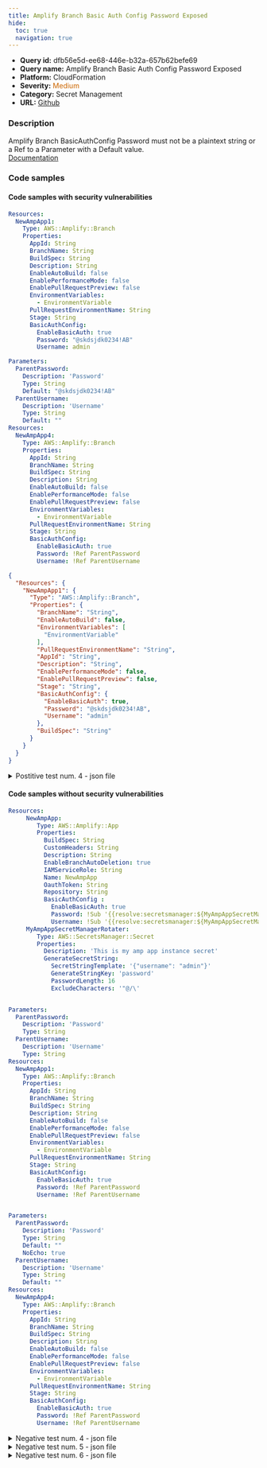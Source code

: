 ```yaml
---
title: Amplify Branch Basic Auth Config Password Exposed
hide:
  toc: true
  navigation: true
---
```


<style>
  .highlight .hll {
    background-color: #ff171742;
  }
  .md-content {
    max-width: 1100px;
    margin: 0 auto;
  }
</style>

-   **Query id:** dfb56e5d-ee68-446e-b32a-657b62befe69
-   **Query name:** Amplify Branch Basic Auth Config Password Exposed
-   **Platform:** CloudFormation
-   **Severity:** <span style="color:#C60">Medium</span>
-   **Category:** Secret Management
-   **URL:** [Github](https://github.com/Checkmarx/kics/tree/master/assets/queries/cloudFormation/aws/amplify_branch_basic_auth_config_password_exposed)

### Description
Amplify Branch BasicAuthConfig Password must not be a plaintext string or a Ref to a Parameter with a Default value.<br>
[Documentation](https://docs.aws.amazon.com/AWSCloudFormation/latest/UserGuide/aws-resource-amplify-branch.html#cfn-amplify-branch-basicauthconfig)

### Code samples
#### Code samples with security vulnerabilities
```yaml title="Postitive test num. 1 - yaml file" hl_lines="18"
Resources:
  NewAmpApp1:
    Type: AWS::Amplify::Branch
    Properties:
      AppId: String
      BranchName: String
      BuildSpec: String
      Description: String
      EnableAutoBuild: false
      EnablePerformanceMode: false
      EnablePullRequestPreview: false
      EnvironmentVariables:
        - EnvironmentVariable
      PullRequestEnvironmentName: String
      Stage: String
      BasicAuthConfig:
        EnableBasicAuth: true
        Password: "@skdsjdk0234!AB"
        Username: admin


```
```yaml title="Postitive test num. 2 - yaml file" hl_lines="5"
Parameters:
  ParentPassword:
    Description: 'Password'
    Type: String
    Default: "@skdsjdk0234!AB"
  ParentUsername:
    Description: 'Username'
    Type: String
    Default: ""
Resources:
  NewAmpApp4:
    Type: AWS::Amplify::Branch
    Properties:
      AppId: String
      BranchName: String
      BuildSpec: String
      Description: String
      EnableAutoBuild: false
      EnablePerformanceMode: false
      EnablePullRequestPreview: false
      EnvironmentVariables:
        - EnvironmentVariable
      PullRequestEnvironmentName: String
      Stage: String
      BasicAuthConfig:
        EnableBasicAuth: true
        Password: !Ref ParentPassword
        Username: !Ref ParentUsername

```
```json title="Postitive test num. 3 - json file" hl_lines="19"
{
  "Resources": {
    "NewAmpApp1": {
      "Type": "AWS::Amplify::Branch",
      "Properties": {
        "BranchName": "String",
        "EnableAutoBuild": false,
        "EnvironmentVariables": [
          "EnvironmentVariable"
        ],
        "PullRequestEnvironmentName": "String",
        "AppId": "String",
        "Description": "String",
        "EnablePerformanceMode": false,
        "EnablePullRequestPreview": false,
        "Stage": "String",
        "BasicAuthConfig": {
          "EnableBasicAuth": true,
          "Password": "@skdsjdk0234!AB",
          "Username": "admin"
        },
        "BuildSpec": "String"
      }
    }
  }
}

```
<details><summary>Postitive test num. 4 - json file</summary>

```json hl_lines="35"
{
  "Resources": {
    "NewAmpApp4": {
      "Properties": {
        "BasicAuthConfig": {
          "EnableBasicAuth": true,
          "Password": "ParentPassword",
          "Username": "ParentUsername"
        },
        "AppId": "String",
        "Description": "String",
        "EnableAutoBuild": false,
        "EnablePerformanceMode": false,
        "EnablePullRequestPreview": false,
        "EnvironmentVariables": [
          "EnvironmentVariable"
        ],
        "Stage": "String",
        "BranchName": "String",
        "BuildSpec": "String",
        "PullRequestEnvironmentName": "String"
      },
      "Type": "AWS::Amplify::Branch"
    }
  },
  "Parameters": {
    "ParentUsername": {
      "Description": "Username",
      "Type": "String",
      "Default": ""
    },
    "ParentPassword": {
      "Description": "Password",
      "Type": "String",
      "Default": "@skdsjdk0234!AB"
    }
  }
}

```
</details>


#### Code samples without security vulnerabilities
```yaml title="Negative test num. 1 - yaml file"
Resources:
     NewAmpApp:
        Type: AWS::Amplify::App
        Properties:
          BuildSpec: String
          CustomHeaders: String
          Description: String
          EnableBranchAutoDeletion: true
          IAMServiceRole: String
          Name: NewAmpApp
          OauthToken: String
          Repository: String
          BasicAuthConfig :
            EnableBasicAuth: true
            Password: !Sub '{{resolve:secretsmanager:${MyAmpAppSecretManagerRotater}::password}}'
            Username: !Sub '{{resolve:secretsmanager:${MyAmpAppSecretManagerRotater}::username}}'
     MyAmpAppSecretManagerRotater:
        Type: AWS::SecretsManager::Secret
        Properties:
          Description: 'This is my amp app instance secret'
          GenerateSecretString:
            SecretStringTemplate: '{"username": "admin"}'
            GenerateStringKey: 'password'
            PasswordLength: 16
            ExcludeCharacters: '"@/\'

```
```yaml title="Negative test num. 2 - yaml file"

Parameters:
  ParentPassword:
    Description: 'Password'
    Type: String
  ParentUsername:
    Description: 'Username'
    Type: String
Resources:
  NewAmpApp1:
    Type: AWS::Amplify::Branch
    Properties:
      AppId: String
      BranchName: String
      BuildSpec: String
      Description: String
      EnableAutoBuild: false
      EnablePerformanceMode: false
      EnablePullRequestPreview: false
      EnvironmentVariables:
        - EnvironmentVariable
      PullRequestEnvironmentName: String
      Stage: String
      BasicAuthConfig:
        EnableBasicAuth: true
        Password: !Ref ParentPassword
        Username: !Ref ParentUsername


```
```yaml title="Negative test num. 3 - yaml file"

Parameters:
  ParentPassword:
    Description: 'Password'
    Type: String
    Default: ""
    NoEcho: true
  ParentUsername:
    Description: 'Username'
    Type: String
    Default: ""
Resources:
  NewAmpApp4:
    Type: AWS::Amplify::Branch
    Properties:
      AppId: String
      BranchName: String
      BuildSpec: String
      Description: String
      EnableAutoBuild: false
      EnablePerformanceMode: false
      EnablePullRequestPreview: false
      EnvironmentVariables:
        - EnvironmentVariable
      PullRequestEnvironmentName: String
      Stage: String
      BasicAuthConfig:
        EnableBasicAuth: true
        Password: !Ref ParentPassword
        Username: !Ref ParentUsername

```
<details><summary>Negative test num. 4 - json file</summary>

```json
{
  "Resources": {
    "NewAmpApp": {
      "Type": "AWS::Amplify::App",
      "Properties": {
        "EnableBranchAutoDeletion": true,
        "IAMServiceRole": "String",
        "Name": "NewAmpApp",
        "OauthToken": "String",
        "Repository": "String",
        "BasicAuthConfig": {
          "EnableBasicAuth": true,
          "Password": "{{resolve:secretsmanager:${MyAmpAppSecretManagerRotater}::password}}",
          "Username": "{{resolve:secretsmanager:${MyAmpAppSecretManagerRotater}::username}}"
        },
        "BuildSpec": "String",
        "CustomHeaders": "String",
        "Description": "String"
      }
    },
    "MyAmpAppSecretManagerRotater": {
      "Type": "AWS::SecretsManager::Secret",
      "Properties": {
        "Description": "This is my amp app instance secret",
        "GenerateSecretString": {
          "SecretStringTemplate": "{\"username\": \"admin\"}",
          "GenerateStringKey": "password",
          "PasswordLength": 16,
          "ExcludeCharacters": "\"@/\\"
        }
      }
    }
  }
}

```
</details>
<details><summary>Negative test num. 5 - json file</summary>

```json
{
  "Parameters": {
    "ParentPassword": {
      "Description": "Password",
      "Type": "String"
    },
    "ParentUsername": {
      "Description": "Username",
      "Type": "String"
    }
  },
  "Resources": {
    "NewAmpApp1": {
      "Type": "AWS::Amplify::Branch",
      "Properties": {
        "AppId": "String",
        "BranchName": "String",
        "EnableAutoBuild": false,
        "EnablePerformanceMode": false,
        "EnablePullRequestPreview": false,
        "BasicAuthConfig": {
          "EnableBasicAuth": true,
          "Password": "ParentPassword",
          "Username": "ParentUsername"
        },
        "BuildSpec": "String",
        "Description": "String",
        "EnvironmentVariables": [
          "EnvironmentVariable"
        ],
        "PullRequestEnvironmentName": "String",
        "Stage": "String"
      }
    }
  }
}

```
</details>
<details><summary>Negative test num. 6 - json file</summary>

```json
{
  "Resources": {
    "NewAmpApp4": {
      "Type": "AWS::Amplify::Branch",
      "Properties": {
        "EnableAutoBuild": false,
        "EnablePullRequestPreview": false,
        "EnvironmentVariables": [
          "EnvironmentVariable"
        ],
        "Stage": "String",
        "AppId": "String",
        "BranchName": "String",
        "BuildSpec": "String",
        "Description": "String",
        "BasicAuthConfig": {
          "EnableBasicAuth": true,
          "Password": "ParentPassword",
          "Username": "ParentUsername"
        },
        "EnablePerformanceMode": false,
        "PullRequestEnvironmentName": "String"
      }
    }
  },
  "Parameters": {
    "ParentPassword": {
      "Description": "Password",
      "Type": "String",
      "Default": ""
    },
    "ParentUsername": {
      "Description": "Username",
      "Type": "String",
      "Default": ""
    }
  }
}

```
</details>
